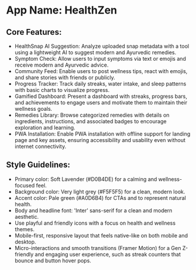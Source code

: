 # **App Name**: HealthZen

## Core Features:

- HealthSnap AI Suggestion: Analyze uploaded snap metadata with a tool using a lightweight AI to suggest modern and Ayurvedic remedies.
- Symptom Check: Allow users to input symptoms via text or emojis and receive modern and Ayurvedic advice.
- Community Feed: Enable users to post wellness tips, react with emojis, and share stories with friends or publicly.
- Progress Tracker: Track daily streaks, water intake, and sleep patterns with basic charts to visualize progress.
- Gamified Dashboard: Present a dashboard with streaks, progress bars, and achievements to engage users and motivate them to maintain their wellness goals.
- Remedies Library: Browse categorized remedies with details on ingredients, instructions, and associated badges to encourage exploration and learning.
- PWA Installation: Enable PWA installation with offline support for landing page and key assets, ensuring accessibility and usability even without internet connectivity.

## Style Guidelines:

- Primary color: Soft Lavender (#D0B4DE) for a calming and wellness-focused feel.
- Background color: Very light grey (#F5F5F5) for a clean, modern look.
- Accent color: Pale green (#A0D6B4) for CTAs and to represent natural health.
- Body and headline font: 'Inter' sans-serif for a clean and modern aesthetic.
- Use playful and friendly icons with a focus on health and wellness themes.
- Mobile-first, responsive layout that feels native-like on both mobile and desktop.
- Micro-interactions and smooth transitions (Framer Motion) for a Gen Z-friendly and engaging user experience, such as streak counters that bounce and button hover pops.